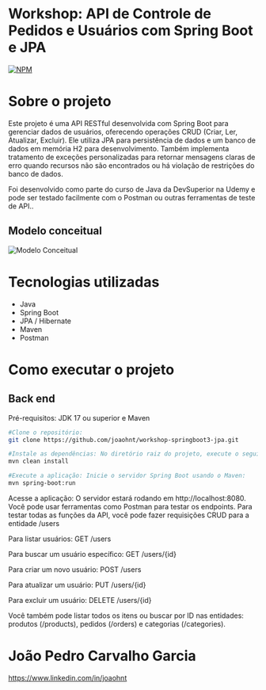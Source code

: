 # Workshop: API de Controle de Pedidos e Usuários com Spring Boot e JPA
[![NPM](https://img.shields.io/npm/l/react)](https://github.com/joaohnt/workshop-springboot3-jpa/blob/main/LICENSE) 

# Sobre o projeto

Este projeto é uma API RESTful desenvolvida com Spring Boot para gerenciar dados de usuários, oferecendo operações CRUD (Criar, Ler, Atualizar, Excluir). Ele utiliza JPA para persistência de dados e um banco de dados em memória H2 para desenvolvimento. Também implementa tratamento de exceções personalizadas para retornar mensagens claras de erro quando recursos não são encontrados ou há violação de restrições do banco de dados.

Foi desenvolvido como parte do curso de Java da DevSuperior na Udemy e pode ser testado facilmente com o Postman ou outras ferramentas de teste de API..

## Modelo conceitual
![Modelo Conceitual](https://github.com/user-attachments/assets/cae98a92-7003-47f3-abf4-6758a78d9336)

# Tecnologias utilizadas
- Java
- Spring Boot
- JPA / Hibernate
- Maven
- Postman

# Como executar o projeto

## Back end
Pré-requisitos: JDK 17 ou superior e Maven

```bash
#Clone o repositório:
git clone https://github.com/joaohnt/workshop-springboot3-jpa.git

#Instale as dependências: No diretório raiz do projeto, execute o seguinte comando para baixar as dependências:
mvn clean install

#Execute a aplicação: Inicie o servidor Spring Boot usando o Maven:
mvn spring-boot:run
```
Acesse a aplicação: O servidor estará rodando em http://localhost:8080. Você pode usar ferramentas como Postman para testar os endpoints.
Para testar todas as funções da API, você pode fazer requisições CRUD para a entidade /users

Para listar usuários: GET /users

Para buscar um usuário específico: GET /users/{id}

Para criar um novo usuário: POST /users

Para atualizar um usuário: PUT /users/{id}

Para excluir um usuário: DELETE /users/{id}

Você também pode listar todos os itens ou buscar por ID nas entidades: produtos (/products), pedidos (/orders) e categorias (/categories).


# João Pedro Carvalho Garcia

https://www.linkedin.com/in/joaohnt
